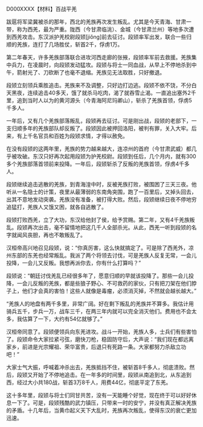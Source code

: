 D000XXXX【材料】百战平羌

跋扈将军梁冀被杀的那年，西北的羌族再次发生叛乱。尤其是今天青海、甘肃一带，称为西羌，最为严重。陇西（今甘肃临洮）、金城（今甘肃兰州）等地多次遭到西羌攻击。东汉派护羌校尉段颎[jiǒng]前去征讨。段颎率军出发，联合一些归顺的羌族，连打了几场胜仗，斩首2千，俘虏1万。

第二年春天，许多羌族部落联合进攻河西走廊的张掖，段颎率军前去救援。羌族集中兵力，在凌晨时，向段颎发动猛攻。段颎与将士一同血战，从早上不停地杀到中午，箭射光了、刀砍断了也毫不退缩。羌族见无法取胜，只好撤退。

段颎立刻领兵乘胜追击。羌族来不及调整，只好边打边逃。段颎不依不饶，不分白天黑夜，连续追击40多天，饿了就杀马吃肉，渴了就吞雪止渴。一直追出塞外2千里，追到当时人以为的黄河源头（今青海阿尼玛卿山），斩杀了羌族首领，俘虏5千多人。

一年后，又有几个羌族部落叛乱，段颎再去征讨。可是刚出战，段颎的老部下，一支归顺多年的羌族部队却反叛了。段颎因此被押回洛阳，被判有罪，关入大牢。后来，有上千名官员和百姓为段颎求情，才得以赦免。

在没有段颎的这两年里，羌族的势力越来越大，连凉州的首府（今甘肃武威）都几乎被攻破。东汉只好再次起用段颎为护羌校尉。段颎到任后，几个月内，就有300多个羌族部落首领前来投降。一年后，段颎斩杀了反叛的羌族首领，俘虏4千多人。

段颎继续追击逃散的羌族，到青海湟中时，反被羌族打败，被围困了三天三夜。他听从一名隐士的计策，夜里从最薄弱的东南角突围，跑了一百里后，又掉头回去，出其不意地发动突袭。羌族没有准备，被打得大败。然后，段颎继续日夜不停地穷追猛打，羌族人又饿又困，就各自逃散了。

段颎打败西羌，立了大功，东汉给他封了侯，给予赏赐。第二年，又有4千羌族叛乱。段颎再次出击，毫不留情地把这几千人全部杀光。从此，西羌一听到段颎的名字就闻风丧胆，再也不敢叛乱了。

汉桓帝高兴地召见段颎，说：“你真厉害，这么快就搞定了。可是除了西羌外，凉州东部的东羌也经常叛乱。我派了两个将领去讨伐，可是羌族人反复无常，一会儿投降，一会儿又反叛。我想再派你去，你有什么打算吗？”

段颎说：“朝廷讨伐羌乱已经很多年了，愿意归顺的早就该投降了。那些一会儿投降，一会儿反叛的羌族，都是些狼子野心、不可救药的家伙，只有把刀架在他们脖子上，他们才会真的害怕！这些人就像是毒瘤，必须消灭掉，不然就会越长越大。”

“羌族人的地盘有两千多里，非常广阔。好在剩下叛乱的羌族并不算多。我估计用骑兵五千，步兵一万，战车三千，在两三年内就可以完全消灭他们。费用也不会太多，我估算了一下，大约有54亿就够了。”

汉桓帝同意了。段颎便领兵向东羌进攻。战斗一开始，羌族人多，士兵们有些害怕了。段颎命令大家拉紧弓弦，磨快刀枪，稳固防守后，大声说：“我们现在都远离家乡，前进是光宗耀祖、荣华富贵，后退只有死路一条。大家都努力杀敌立功吧！”

大家士气大振，呼喊着冲杀出去，羌族抵挡不住，被斩首8千多人，彻底溃败。然后，段颎又开始了不停地追击。在一年多的时间里，段颎从南追到北，从东追到西，经过大小共180战，斩首3万8千人，用费44亿，彻底平定了东羌。

这十多年里，段颎与将士们同甘共苦，没有一天能睡个好觉，现在终于可以好好休息一下了。可是，段颎残酷的武力镇压，只带来一时的安宁，并没有真正解决羌族的矛盾。十几年后，当黄巾起义天下大乱时，羌族再次叛乱，使得东汉的衰亡更加迅速。













